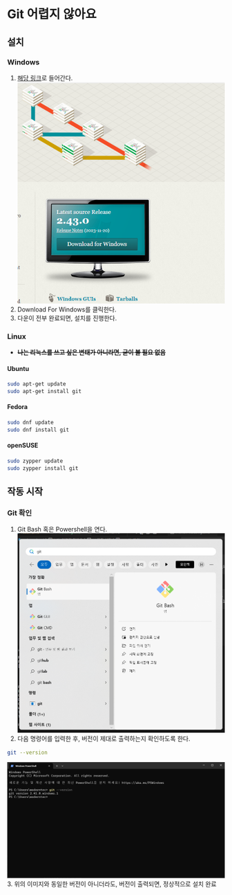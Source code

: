 # Git 어렵지 않아요

## 설치
### Windows
1. [해당 링크](https://git-scm.com/)로 들어간다.
\
![Git Downloads](/img/Git%20Download.png)
2. Download For Windows를 클릭한다.
3. 다운이 전부 완료되면, 설치를 진행한다.
### Linux
- **~~나는 리눅스를 쓰고 싶은 변태가 아니라면, 굳이 볼 필요 없음~~**
#### Ubuntu
```bash
sudo apt-get update
sudo apt-get install git 
```
#### Fedora
```bash
sudo dnf update
sudo dnf install git 
```
#### openSUSE
```bash
sudo zypper update
sudo zypper install git 
```

## 작동 시작
### Git 확인
1. Git Bash 혹은 Powershell을 연다. \
![Git bash](/img/git%20bash%20확인.png)
2. 다음 명령어를 입력한 후, 버전이 제대로 출력하는지 확인하도록 한다.

```bash
git --version
```
![Git Version](/img/버전%20확인.png) 
3. 위의 이미지와 동일한 버전이 아니더라도, 버전이 출력되면, 정상적으로 설치 완료 
